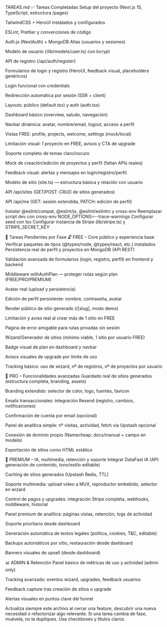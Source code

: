 TAREAS.md
✅ Tareas Completadas
Setup del proyecto (Next.js 15, TypeScript, estructura /pages)

TailwindCSS + HeroUI instalados y configurados

ESLint, Prettier y convenciones de código

Auth.js (NextAuth) + MongoDB Atlas (usuarios y sesiones)

Modelo de usuario (/lib/models/user.ts) con bcrypt

API de registro (/api/auth/register)

Formularios de login y registro (HeroUI, feedback visual, placeholders genéricos)

Login funcional con credentials

Redirección automática por sesión (SSR + client)

Layouts: público (default.tsx) y auth (auth.tsx)

Dashboard básico (overview, saludo, navegación)

Navbar dinámica: avatar, nombre/email, logout, acceso a perfil

Vistas FREE: profile, projects, welcome, settings (mock/local)

Limitación visual: 1 proyecto en FREE, avisos y CTA de upgrade

Soporte completo de temas claro/oscuro

Mock de creación/edición de proyectos y perfil (faltan APIs reales)

Feedback visual: alertas y mensajes en login/registro/perfil

Modelo de sitio (site.ts) — estructura básica y relación con usuario

API /api/sites (GET/POST: CRUD de sitios generados)

API /api/me (GET: sesión extendida, PATCH: edición de perfil)

Instalar @eslint/compat, @eslint/js, @eslint/eslintrc y cross-env
Reemplazar script dev con cross-env NODE_OPTIONS=--trace-warnings
Configurar seed con tsx
Configurar instancia de Stripe (lib/stripe.ts) y STRIPE_SECRET_KEY

🚧 Tareas Pendientes por Fase
🔓 FREE – Core público y experiencia base
Verificar paquetes de tipos (@types/node, @types/react, etc.) instalados
Persistencia real de perfil y proyectos en MongoDB (API REST)

Validación avanzada de formularios (login, registro, perfil) en frontend y backend

Middleware withAuthPlan — proteger rutas según plan (FREE/PRO/PREMIUM)

Avatar real (upload y persistencia)

Edición de perfil persistente: nombre, contraseña, avatar

Render público de sitio generado (/[slug], modo demo)

Limitación y aviso real al crear más de 1 sitio en FREE

Página de error amigable para rutas privadas sin sesión

Wizard/Generador de sitios (mínimo viable, 1 sitio por usuario FREE)

Badge visual de plan en dashboard y navbar

Avisos visuales de upgrade por límite de uso

Tracking básico: uso de wizard, nº de registros, nº de proyectos por usuario

💼 PRO – Funcionalidades avanzadas
Guardado real de sitios generados (estructura completa, branding, assets)

Branding extendido: selector de color, logo, fuentes, favicon

Emails transaccionales: integración Resend (registro, cambios, notificaciones)

Confirmación de cuenta por email (opcional)

Panel de analítica simple: nº visitas, actividad, fetch via Upstash opcional

Conexión de dominio propio (Namecheap: docs/manual + campo en modelo)

Exportación de sitios como HTML estático

🚀 PREMIUM – IA, multimedia, retención y soporte
Integrar DataFast IA (API: generación de contenido, tono/estilo editable)

Caching de sitios generados (Upstash Redis, TTL)

Soporte multimedia: upload vídeo a MUX, reproductor embebido, selector en wizard

Control de pagos y upgrades: integración Stripe completa, webhooks, middleware, historial

Panel premium de analítica: páginas vistas, retención, logs de actividad

Soporte prioritario desde dashboard

Generación automática de textos legales (política, cookies, T&C, editable)

Backups automáticos por sitio, restauración desde dashboard

Banners visuales de upsell (desde dashboard)

📊 ADMIN & Retención
Panel básico de métricas de uso y actividad (admin only)

Tracking avanzado: eventos wizard, upgrades, feedback usuarios

Feedback capture tras creación de sitios o upgrade

Alertas visuales en puntos clave del funnel

Actualiza siempre este archivo al cerrar una feature, descubrir una nueva necesidad o refactorizar algo relevante. Si una tarea cambia de fase, muévela, no la dupliques. Usa checkboxes y títulos claros.
